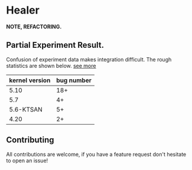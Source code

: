 
# Healer
**NOTE, REFACTORING.**

## Partial Experiment Result.
Confusion of experiment data makes integration difficult. The rough statistics are shown below. [see more](./docs/crashes)

| kernel version | bug number |
|----------------|------------|
| 5.10           | 18+        |
| 5.7            | 4+         |
| 5.6-KTSAN      | 5+         |
| 4.20           | 2+         |


## Contributing

All contributions are welcome, if you have a feature request don't hesitate to open an issue!

